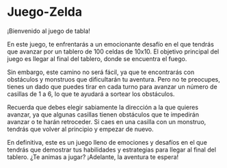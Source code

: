 # Juego-Zelda

¡Bienvenido al juego de tabla!

En este juego, te enfrentarás a un emocionante desafío en el que tendrás que avanzar por un tablero de 100 celdas de 10x10. El objetivo principal del juego es llegar al final del tablero, donde se encuentra el fuego.

Sin embargo, este camino no será fácil, ya que te encontrarás con obstáculos y monstruos que dificultarán tu aventura. Pero no te preocupes, tienes un dado que puedes tirar en cada turno para avanzar un número de casillas de 1 a 6, lo que te ayudará a sortear los obstáculos.

Recuerda que debes elegir sabiamente la dirección a la que quieres avanzar, ya que algunas casillas tienen obstáculos que te impedirán avanzar o te harán retroceder. Si caes en una casilla con un monstruo, tendrás que volver al principio y empezar de nuevo.

En definitiva, este es un juego lleno de emociones y desafíos en el que tendrás que demostrar tus habilidades y estrategias para llegar al final del tablero. ¿Te animas a jugar? ¡Adelante, la aventura te espera!
